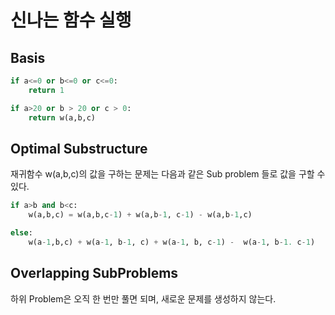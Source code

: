 # 신나는 함수 실행 


## Basis 

```python
if a<=0 or b<=0 or c<=0:
    return 1

if a>20 or b > 20 or c > 0:
    return w(a,b,c) 
```


## Optimal Substructure

재귀함수 w(a,b,c)의 값을 구하는 문제는 다음과 같은 Sub problem 들로 값을 구할 수 있다. 

```python
if a>b and b<c:
    w(a,b,c) = w(a,b,c-1) + w(a,b-1, c-1) - w(a,b-1,c)

else:
    w(a-1,b,c) + w(a-1, b-1, c) + w(a-1, b, c-1) -  w(a-1, b-1. c-1)
```


## Overlapping SubProblems

하위 Problem은 오직 한 번만 풀면 되며, 새로운 문제를 생성하지 않는다.


